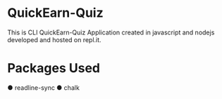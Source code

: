 # QuickEarn-Quiz
This is CLI QuickEarn-Quiz Application created in javascript and nodejs developed and hosted on repl.it.

# Packages Used
 ● readline-sync
 ● chalk

